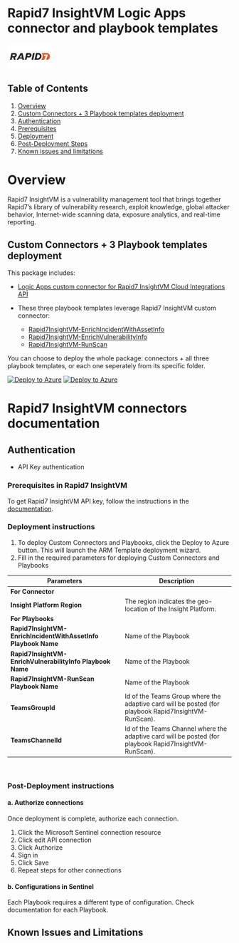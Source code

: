 # Rapid7 InsightVM Logic Apps connector and playbook templates

<img src="./logo.png" alt="drawing" width="20%"/><br>

## Table of Contents

1. [Overview](#overview)
1. [Custom Connectors + 3 Playbook templates deployment](#deployall)
1. [Authentication](#authentication)
1. [Prerequisites](#prerequisites)
1. [Deployment](#deployment)
1. [Post-Deployment Steps](#postdeployment)
1. [Known issues and limitations](#limitations)

<a name="overview">

# Overview

Rapid7 InsightVM is a vulnerability management tool that brings together Rapid7’s library of vulnerability research, exploit knowledge, global attacker behavior, Internet-wide scanning data, exposure analytics, and real-time reporting. 

<a name="deployall">

## Custom Connectors + 3 Playbook templates deployment

This package includes:

* [Logic Apps custom connector for Rapid7 InsightVM Cloud Integrations API](./Rapid7InsightVMCloudAPIConnector)


* These three playbook templates leverage Rapid7 InsightVM custom connector:
  * [Rapid7InsightVM-EnrichIncidentWithAssetInfo](./Playbooks/Rapid7InsightVM-EnrichIncidentWithAssetInfo)
  * [Rapid7InsightVM-EnrichVulnerabilityInfo](./Playbooks/Rapid7InsightVM-EnrichVulnerabilityInfo)
  * [Rapid7InsightVM-RunScan](./Playbooks/Rapid7InsightVM-RunScan)

You can choose to deploy the whole package: connectors + all three playbook templates, or each one seperately from its specific folder.

[![Deploy to Azure](https://aka.ms/deploytoazurebutton)](https://portal.azure.com/#create/Microsoft.Template/uri/https%3A%2F%2Fraw.githubusercontent.com%2FAzure%2FAzure-Sentinel%2Fmaster%2FSolutions%2FRapid7InsightVM%2FPlaybooks%2Fazuredeploy.json) [![Deploy to Azure](https://aka.ms/deploytoazuregovbutton)](https://portal.azure.us/#create/Microsoft.Template/uri/https%3A%2F%2Fraw.githubusercontent.com%2FAzure%2FAzure-Sentinel%2Fmaster%2FSolutions%2FRapid7InsightVM%2FPlaybooks%2Fazuredeploy.json)

# Rapid7 InsightVM connectors documentation 

<a name="authentication">

## Authentication

* API Key authentication

<a name="prerequisites">

### Prerequisites in Rapid7 InsightVM

To get Rapid7 InsightVM API key, follow the instructions in the [documentation](https://docs.rapid7.com/insight/managing-platform-api-keys/).

<a name="deployment">

### Deployment instructions 

1. To deploy Custom Connectors and Playbooks, click the Deploy to Azure button. This will launch the ARM Template deployment wizard.
2. Fill in the required parameters for deploying Custom Connectors and Playbooks

| Parameters | Description |
|----------------|--------------|
|**For Connector**|
|**Insight Platform Region** | The region indicates the geo-location of the Insight Platform. |
|**For Playbooks**|
|**Rapid7InsightVM-EnrichIncidentWithAssetInfo Playbook Name** | Name of the Playbook |
|**Rapid7InsightVM-EnrichVulnerabilityInfo Playbook Name** | Name of the Playbook |
|**Rapid7InsightVM-RunScan Playbook Name** | Name of the Playbook |
|**TeamsGroupId** | Id of the Teams Group where the adaptive card will be posted (for playbook Rapid7InsightVM-RunScan). |
|**TeamsChannelId** | Id of the Teams Channel where the adaptive card will be posted (for playbook Rapid7InsightVM-RunScan). |

<br>
<a name="postdeployment">

### Post-Deployment instructions

#### a. Authorize connections

Once deployment is complete, authorize each connection.

1. Click the Microsoft Sentinel connection resource
2. Click edit API connection
3. Click Authorize
4. Sign in
5. Click Save
6. Repeat steps for other connections

#### b. Configurations in Sentinel

Each Playbook requires a different type of configuration. Check documentation for each Playbook.

<a name="limitations">

## Known Issues and Limitations
